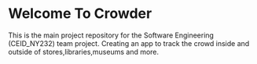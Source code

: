# Welcome To Crowder
This is the main project repository for the Software Engineering (CEID_NΥ232) team project.
Creating an app to track the crowd inside and outside of stores,libraries,museums and more.
